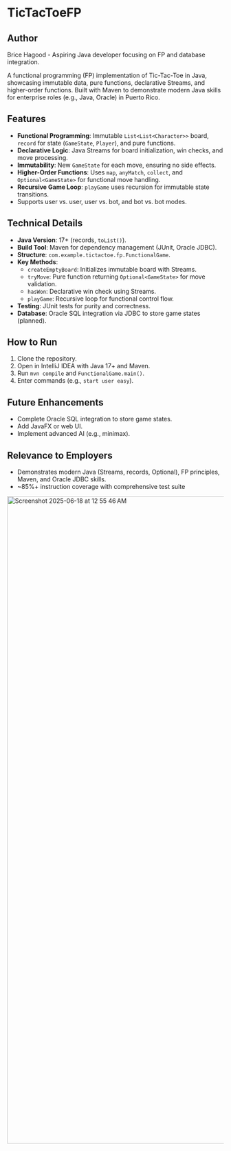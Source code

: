 # TicTacToeFP
## Author
Brice Hagood - Aspiring Java developer focusing on FP and database integration.

A functional programming (FP) implementation of Tic-Tac-Toe in Java, showcasing immutable data, pure functions, declarative Streams, and higher-order functions. Built with Maven to demonstrate modern Java skills for enterprise roles (e.g., Java, Oracle) in Puerto Rico.

## Features
- **Functional Programming**: Immutable `List<List<Character>>` board, `record` for state (`GameState`, `Player`), and pure functions.
- **Declarative Logic**: Java Streams for board initialization, win checks, and move processing.
- **Immutability**: New `GameState` for each move, ensuring no side effects.
- **Higher-Order Functions**: Uses `map`, `anyMatch`, `collect`, and `Optional<GameState>` for functional move handling.
- **Recursive Game Loop**: `playGame` uses recursion for immutable state transitions.
- Supports user vs. user, user vs. bot, and bot vs. bot modes.

## Technical Details
- **Java Version**: 17+ (records, `toList()`).
- **Build Tool**: Maven for dependency management (JUnit, Oracle JDBC).
- **Structure**: `com.example.tictactoe.fp.FunctionalGame`.
- **Key Methods**:
  - `createEmptyBoard`: Initializes immutable board with Streams.
  - `tryMove`: Pure function returning `Optional<GameState>` for move validation.
  - `hasWon`: Declarative win check using Streams.
  - `playGame`: Recursive loop for functional control flow.
- **Testing**: JUnit tests for purity and correctness.
- **Database**: Oracle SQL integration via JDBC to store game states (planned).

## How to Run
1. Clone the repository.
2. Open in IntelliJ IDEA with Java 17+ and Maven.
3. Run `mvn compile` and `FunctionalGame.main()`.
4. Enter commands (e.g., `start user easy`).

## Future Enhancements
- Complete Oracle SQL integration to store game states.
- Add JavaFX or web UI.
- Implement advanced AI (e.g., minimax).

## Relevance to Employers
- Demonstrates modern Java (Streams, records, Optional), FP principles, Maven, and Oracle JDBC skills.
- ~85%+ instruction coverage with comprehensive test suite
<img width="1502" alt="Screenshot 2025-06-18 at 12 55 46 AM" src="https://github.com/user-attachments/assets/348e0e66-e83a-41a5-b2ba-a24b16714bf7" />

